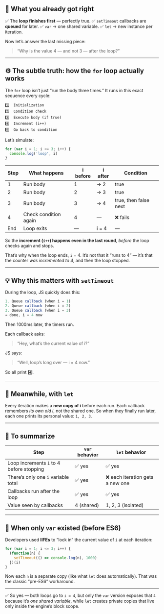 
## 🧩 What you already got right

✅ The **loop finishes first** — perfectly true.
✅ `setTimeout` callbacks are **queued** for later.
✅ `var` → one shared variable.
✅ `let` → new instance per iteration.

Now let’s answer the last missing piece:

> “Why is the value 4 — and not 3 — after the loop?”

---

## ⚙️ The subtle truth: how the `for` loop actually works

The `for` loop isn’t just “run the body three times.”
It runs in this exact sequence every cycle:

```
1️⃣  Initialization
2️⃣  Condition check
3️⃣  Execute body (if true)
4️⃣  Increment (i++)
5️⃣  Go back to condition
```

Let’s simulate:

```js
for (var i = 1; i <= 3; i++) {
  console.log('loop', i)
}
```

| Step | What happens          | i before | i after | Condition             |
| ---- | --------------------- | -------- | ------- | --------------------- |
| 1    | Run body              | 1        | → 2     | true                  |
| 2    | Run body              | 2        | → 3     | true                  |
| 3    | Run body              | 3        | → 4     | true, then false next |
| 4    | Check condition again | 4        | —       | ❌ fails               |
| End  | Loop exits            | —        | i = 4   | —                     |

So the **increment (`i++`) happens even in the last round**,
*before* the loop checks again and stops.

That’s why when the loop ends, `i` = 4.
It’s not that it “runs to 4” — it’s that the counter *was incremented to 4*, and then the loop stopped.

---

## 💡 Why this matters with `setTimeout`

During the loop, JS quickly does this:

```js
1. Queue callback (when i = 1)
2. Queue callback (when i = 2)
3. Queue callback (when i = 3)
→ done, i = 4 now
```

Then 1000ms later, the timers run.

Each callback asks:

> “Hey, what’s the current value of i?”

JS says:

> “Well, loop’s long over — i = 4 now.”

So all print 4️⃣.

---

## 🧠 Meanwhile, with `let`

Every iteration makes a **new copy of i** before each run.
Each callback remembers *its own old i*, not the shared one.
So when they finally run later, each one prints its personal value:
`1, 2, 3`.

---

## 💬 To summarize

| Step                                     | `var` behavior | `let` behavior                  |
| ---------------------------------------- | -------------- | ------------------------------- |
| Loop increments `i` to 4 before stopping | ✅ yes          | ✅ yes                           |
| There’s only one `i` variable total      | ✅ yes          | ❌ each iteration gets a new one |
| Callbacks run after the loop             | ✅ yes          | ✅ yes                           |
| Value seen by callbacks                  | 4 (shared)     | 1, 2, 3 (isolated)              |

---

## 🧩 When only `var` existed (before ES6)

Developers used **IIFEs** to “lock in” the current value of `i` at each iteration:

```js
for (var i = 1; i <= 3; i++) {
  (function(n) {
    setTimeout(() => console.log(n), 1000)
  })(i)
}
```

Now each `n` is a separate copy (like what `let` does automatically).
That was the classic “pre-ES6” workaround.

---

✅ So yes — both loops go to `i = 4`,
but only the `var` version exposes that `4` because it’s *one shared variable*,
while `let` creates private copies that live only inside the engine’s block scope.
